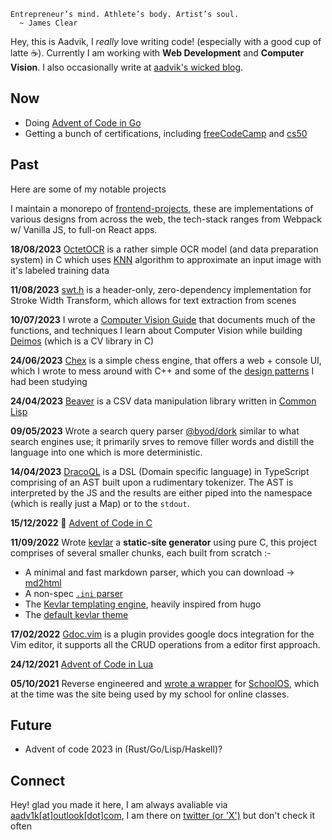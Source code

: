 ```
Entrepreneur’s mind. Athlete’s body. Artist’s soul.
  ~ James Clear
```

Hey, this is Aadvik, I _really_ love writing code! (especially with a good cup of latte ☕). Currently I am working with **Web Development** and **Computer Vision**. I also occasionally write at [aadvik's wicked blog](https://aadv1k.netlify.app/).

## Now

- Doing [Advent of Code in Go](https://github.com/Aadv1k/AdventOfGo2023)
- Getting a bunch of certifications, including [freeCodeCamp](https://github.com/aadv1k/freecodecamp) and [cs50](https://github.com/aadv1k/cs50)

## Past

Here are some of my notable projects

I maintain a monorepo of [frontend-projects](https://github.com/aadv1k/frontend-projects), these are implementations of various designs from across the web, the tech-stack ranges from Webpack w/ Vanilla JS, to full-on React apps.

**18/08/2023** [OctetOCR](https://github.com/aadv1k/octet) is a rather simple OCR model (and data preparation system) in C which uses [KNN](https://www.ibm.com/topics/knn) algorithm to approximate an input image with it's labeled training data

**11/08/2023** [swt.h](https://github.com/aadv1k/swt) is a header-only, zero-dependency implementation for Stroke Width Transform, which allows for text extraction from scenes

**10/07/2023** I wrote a [Computer Vision Guide](https://aadv1k.gitbook.io/cv-guide) that documents much of the functions, and techniques I learn about Computer Vision while building [Deimos](https://github.com/aadv1k/deimos) (which is a CV library in C)

**24/06/2023** [Chex](https://github.com/aadv1k/chex) is a simple chess engine, that offers a web + console UI, which I wrote to mess around with C++ and some of the [design patterns](https://refactoring.guru/design-patterns) I had been studying

**24/04/2023** [Beaver](https://github.com/aadv1k/beaver) is a CSV data manipulation library written in [Common Lisp](https://en.wikipedia.org/wiki/Common_Lisp)

**09/05/2023** Wrote a search query parser [@byod/dork](https://github.com/aadv1k/byod/tree/main/dork) similar to what search engines use; it primarily srves to remove filler words and distill the language into one which is more deterministic.

**14/04/2023** [DracoQL](https://github.com/aadv1k/dracoql) is a DSL (Domain specific language) in TypeScript comprising of an AST built upon a rudimentary tokenizer. The AST is interpreted by the JS and the results are either piped into the namespace (which is really just a Map) or to the `stdout`.

**15/12/2022** 🎄 [Advent of Code in C](https://github.com/Aadv1k/AdventOfC2022)

**11/09/2022** Wrote [kevlar](https://github.com/aadv1k/kevlar) a **static-site generator** using pure C, this project comprises of several smaller chunks, each built from scratch :-
- A minimal and fast markdown parser, which you can download -> [md2html](https://github.com/Aadv1k/kevlar/releases/tag/v2.0.1)
- A non-spec [`.ini` parser](https://github.com/Aadv1k/kevlar#config)
- The [Kevlar templating engine](https://github.com/Aadv1k/kevlar#templating), heavily inspired from hugo
- The [default kevlar theme](https://github.com/Aadv1k/listed-kevlar-theme)

**17/02/2022** [Gdoc.vim](https://github.com/aadv1k/gdoc.vim) is a plugin provides google docs integration for the Vim editor, it supports all the CRUD operations from a editor first approach.

**24/12/2021** [Advent of Code in Lua](https://github.com/Aadv1k/AdventOfLua2021)

**05/10/2021** Reverse engineered and [wrote a wrapper](https://github.com/Aadv1k/schoolOS-api-wrapper) for [SchoolOS](https://www.getschoolos.com/), which at the time was the site being used by my school for online classes.

## Future

- Advent of code 2023 in (Rust/Go/Lisp/Haskell)?


## Connect

Hey! glad you made it here, I am always avaliable via [aadv1k\[at\]outlook\[dot\]com](mailto:aadv1k@outlook.com), I am there on [twitter \(or 'X'\)](https://twitter.com/@aadv1k) but don't check it often
